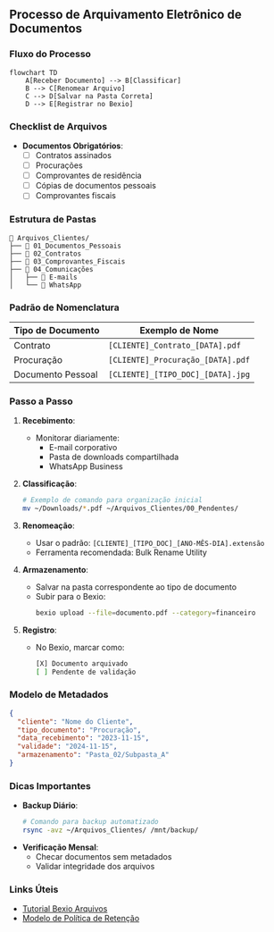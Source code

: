## Processo de Arquivamento Eletrônico de Documentos

### Fluxo do Processo
```mermaid
flowchart TD
    A[Receber Documento] --> B[Classificar]
    B --> C[Renomear Arquivo]
    C --> D[Salvar na Pasta Correta]
    D --> E[Registrar no Bexio]
```

### Checklist de Arquivos
- **Documentos Obrigatórios**:
  - [ ] Contratos assinados
  - [ ] Procurações
  - [ ] Comprovantes de residência
  - [ ] Cópias de documentos pessoais
  - [ ] Comprovantes fiscais

### Estrutura de Pastas
```
📁 Arquivos_Clientes/
├── 📁 01_Documentos_Pessoais
├── 📁 02_Contratos
├── 📁 03_Comprovantes_Fiscais
├── 📁 04_Comunicações
│   ├── 📁 E-mails
│   └── 📁 WhatsApp
```

### Padrão de Nomenclatura
| Tipo de Documento | Exemplo de Nome |
|-------------------|----------------|
| Contrato | `[CLIENTE]_Contrato_[DATA].pdf` |
| Procuração | `[CLIENTE]_Procuração_[DATA].pdf` |
| Documento Pessoal | `[CLIENTE]_[TIPO_DOC]_[DATA].jpg` |

### Passo a Passo
1. **Recebimento**:
   - Monitorar diariamente:
     - E-mail corporativo
     - Pasta de downloads compartilhada
     - WhatsApp Business

2. **Classificação**:
   ```bash
   # Exemplo de comando para organização inicial
   mv ~/Downloads/*.pdf ~/Arquivos_Clientes/00_Pendentes/
   ```

3. **Renomeação**:
   - Usar o padrão: `[CLIENTE]_[TIPO_DOC]_[ANO-MÊS-DIA].extensão`
   - Ferramenta recomendada: Bulk Rename Utility

4. **Armazenamento**:
   - Salvar na pasta correspondente ao tipo de documento
   - Subir para o Bexio:
     ```bash
     bexio upload --file=documento.pdf --category=financeiro
     ```

5. **Registro**:
   - No Bexio, marcar como:
     ```bash
     [X] Documento arquivado
     [ ] Pendente de validação
     ```

### Modelo de Metadados
```json
{
  "cliente": "Nome do Cliente",
  "tipo_documento": "Procuração",
  "data_recebimento": "2023-11-15",
  "validade": "2024-11-15",
  "armazenamento": "Pasta_02/Subpasta_A"
}
```

### Dicas Importantes
- **Backup Diário**:
  ```bash
  # Comando para backup automatizado
  rsync -avz ~/Arquivos_Clientes/ /mnt/backup/
  ```
- **Verificação Mensal**:
  - Checar documentos sem metadados
  - Validar integridade dos arquivos

### Links Úteis
- [Tutorial Bexio Arquivos](https://help.bexio.com)
- [Modelo de Política de Retenção](/assets/retention_policy.docx)
